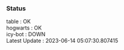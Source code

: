 ### Status


table : OK  
hogwarts : OK  
icy-bot : DOWN  
Latest Update : 2023-06-14 05:07:30.807415
